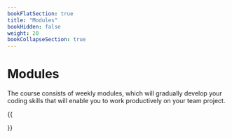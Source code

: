 ```yaml
---
bookFlatSection: true
title: "Modules"
bookHidden: false
weight: 20
bookCollapseSection: true
---
```


# Modules

The course consists of weekly modules, which will gradually develop your coding skills that will enable you to work productively on your team project.

{{<section>}}
